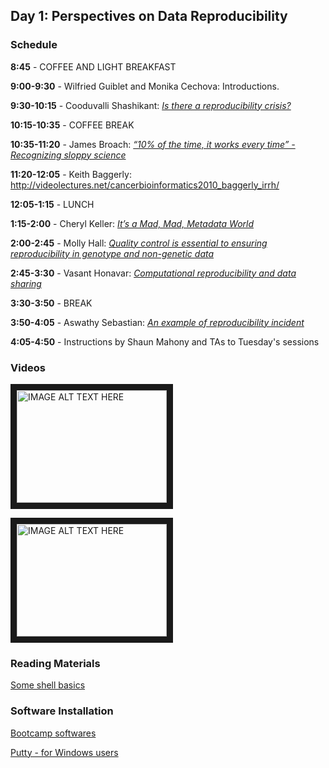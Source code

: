 
## Day 1: Perspectives on Data Reproducibility

### Schedule

**8:45** - COFFEE AND LIGHT BREAKFAST

**9:00-9:30** - Wilfried Guiblet and Monika Cechova: Introductions.

**9:30-10:15** - Cooduvalli Shashikant: *[Is there a reproducibility crisis?](day1/docs/Reproducibility_Crisis_Shashi_2018.pdf)*

**10:15-10:35** - COFFEE BREAK

**10:35-11:20** - James Broach: *[“10% of the time, it works every time” - Recognizing sloppy science](day1/docs/Broach_Data_Reproducibility_6-2018.pdf)*

**11:20-12:05** - Keith Baggerly:  <http://videolectures.net/cancerbioinformatics2010_baggerly_irrh/>

**12:05-1:15** - LUNCH

**1:15-2:00** - Cheryl Keller: *[It’s a Mad, Mad, Metadata World](day1/docs/Keller_PSU_metadata_061818.compressed.pdf)*

**2:00-2:45** - Molly Hall:  *[Quality control is essential to ensuring reproducibility in genotype and non-genetic data](day1/docs/Hall_2018.7.18_DataBootCamp_Reproducibility.pdf)*

**2:45-3:30** - Vasant Honavar:  *[Computational reproducibility and data sharing](day1/docs/Honavar-Reproducible-research-bootcamp.pdf)*

**3:30-3:50** - BREAK

**3:50-4:05** - Aswathy Sebastian: *[An example of reproducibility incident](day1/docs/Sebastian_Reproducibility_Presentation_2018.pdf)*

**4:05-4:50** - Instructions by Shaun Mahony and TAs to Tuesday's sessions

### Videos

<a href="http://www.youtube.com/watch?feature=player_embedded&v=UYclmg1_KL" target="_blank"><img src="http://img.youtube.com/vi/UYclmg1_KLk/0.jpg" alt="IMAGE ALT TEXT HERE" width="240" height="180" border="10" /></a>

<a href="http://www.youtube.com/watch?feature=player_embedded&v=2TcPAZOyV0U" target="_blank"><img src="http://img.youtube.com/vi/2TcPAZOyV0U/0.jpg" alt="IMAGE ALT TEXT HERE" width="240" height="180" border="10" /></a>

### Reading Materials 

[Some shell basics](https://swcarpentry.github.io/shell-novice/)

### Software Installation

[Bootcamp softwares](http://2018-bootcamp.biostars.io/install.html)

[Putty - for Windows users](http://www.putty.org/)

